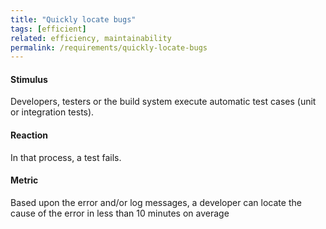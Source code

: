 ```yaml
---
title: "Quickly locate bugs"
tags: [efficient]
related: efficiency, maintainability
permalink: /requirements/quickly-locate-bugs
---
```


<div class="quality-requirement" markdown="1">

#### Stimulus

Developers, testers or the build system execute automatic test cases (unit or integration tests). 

#### Reaction

In that process, a test fails.

#### Metric

Based upon the error and/or log messages, a developer can locate the cause of the error in less than 10 minutes on average

</div><br>




